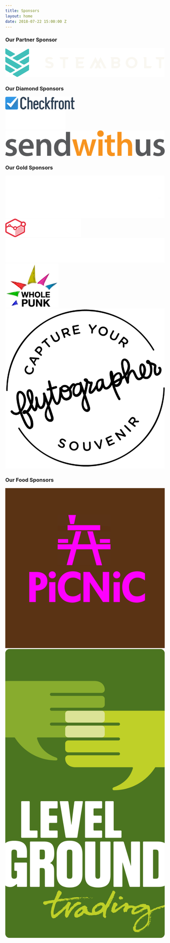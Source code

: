 ```yaml
---
title: Sponsors
layout: home
date: 2018-07-22 15:00:00 Z
---
```


<div class="sponsors">
  <div class="row">
    <div class="col-md-12">
    </div>
  </div>
  <div class="partner">
    <div class="row">
      <div class="col-md-12">
        <h3>Our Partner Sponsor</h3>
      </div>
      <div class="col-md-12">
        <img src="/assets/sponsor-logos/stembolt.svg" alt="Stembolt">
      </div>
    </div>
  </div>
  <div class="diamond">
    <div class="row">
      <div class="col-md-12">
        <h3>Our Diamond Sponsors</h3>
      </div>
      <div class="col-md-4">
        <img src="/assets/sponsor-logos/checkfront.png" alt="Checkfront">
      </div>
      <div class="col-md-4">
        <img src="/assets/sponsor-logos/stocksy.svg" alt="Stocksy">
      </div>
      <div class="col-md-4">
        <img src="/assets/sponsor-logos/send-with-us.png" alt="Send With Us">
      </div>
    </div>
  </div>
  <div class="gold">
    <div class="row">
      <div class="col-md-12">
        <h3>Our Gold Sponsors</h3>
      </div>
      <div class="col-md-4">
        <img src="/assets/sponsor-logos/emplomacy.png" alt="Emplomacy">
      </div>
      <div class="col-md-4">
        <img src="/assets/sponsor-logos/redbrick.png" alt="Redbrick">
      </div>
      <div class="col-md-4">
        <img src="/assets/sponsor-logos/alacrity.png" alt="Alacrity Foundation">
      </div>
    </div>
    <div class="row gold-square">
      <div class="col-md-6">
        <img src="/assets/sponsor-logos/whole-punk.png" alt="Whole Punk">
      </div>
      <div class="col-md-6">
        <img src="/assets/sponsor-logos/flytographer.png" alt="Flytographer">
      </div>
    </div>
  </div>
  <div class="food">
    <div class="row">
      <div class="col-md-12">
        <h3>Our Food Sponsors</h3>
      </div>
      <div class="col-md-6">
        <img src="/assets/sponsor-logos/picnic.jpg" alt="Picnic">
      </div>
      <div class="col-md-6">
        <img src="/assets/sponsor-logos/level-ground.png" alt="Level Ground">
      </div>
    </div>
  </div>
</div>


